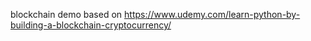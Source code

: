 blockchain demo based on https://www.udemy.com/learn-python-by-building-a-blockchain-cryptocurrency/